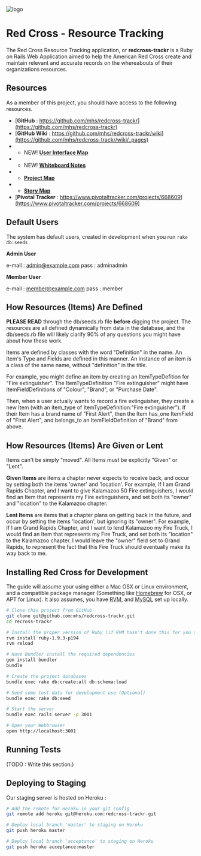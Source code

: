 
![logo](https://github.com/mhs/redcross-trackr/wiki/images/redcross-logo.png)

Red Cross - Resource Tracking
===================================

The Red Cross Resource Tracking application, or **redcross-trackr** is a Ruby on Rails Web Application aimed to help the American Red Cross create and maintain relevant and accurate records on the whereabouts of their organizations resources.

Resources
------------------------------------
As a member of this project, you should have access to the following resources.

+ [**GitHub** : https://github.com/mhs/redcross-trackr](https://github.com/mhs/redcross-trackr)
+ [**GitHub Wiki** : https://github.com/mhs/redcross-trackr/wiki](https://github.com/mhs/redcross-trackr/wiki/_pages)
+ + NEW! [**User Interface Map**](https://github.com/mhs/redcross-trackr/wiki/User-Interface-Map)
+ + NEW! [**Whiteboard Notes**](https://github.com/mhs/redcross-trackr/wiki/Whiteboard-Notes-01)
+ + [**Project Map**](https://github.com/mhs/redcross-trackr/wiki/Project-Map)
+ + [**Story Map**](https://github.com/mhs/redcross-trackr/wiki/Story-Map)
+ [**Pivotal Tracker** : https://www.pivotaltracker.com/projects/668609](https://www.pivotaltracker.com/projects/668609)


Default Users
-----------------------------------
The system has default users, created in development when you run `rake db:seeds`

**Admin User**

e-mail : admin@example.com
pass   : adminadmin

**Member User**

e-mail : member@example.com
pass   : member


How Resources (Items) Are Defined
-----------------------------------
**PLEASE READ** through the db/seeds.rb file **before** digging the project. The resources are all defined dynamically from data in the database, and the db/seeds.rb file will likely clarify 90% of any questions you might have about how these work.

Items are defined by classes with the word "Definition" in the name. An Item's Type and Fields are defined in this manner. An instance of an item is a class of the same name, without "definition" in the title.

For example, you might define an item by creating an ItemTypeDefition for "Fire extinguisher". The ItemTypeDefinition "Fire extinguisher" might have ItemFieldDefinitions of "Colour", "Brand", or "Purchase Date".

Then, when a user actually wants to record a fire extinguisher, they create a new Item (with an item_type of ItemTypeDefinition:"Fire extinguisher"). If their Item has a brand name of "First Alert", then the Item has_one ItemField of "First Alert", and belongs_to an ItemFieldDefinition of "Brand" from above.


How Resources (Items) Are Given or Lent
--------------------------------------
Items can't be simply "moved". All Items must be explicitly "Given" or "Lent".

**Given Items** are items a chapter never expects to receive back, and occur by setting both the items 'owner' and 'location'. For example, If I am Grand Rapids Chapter, and I want to give Kalamazoo 50 Fire extinguishers, I would find an Item that represents my Fire extinguishers, and set both its "owner" and "location" to the Kalamazoo chapter.

**Lent Items** are items that a chapter plans on getting back in the future, and occur by setting the items 'location', but ignoring its "owner". For example, If I am Grand Rapids Chapter, and I want to lend Kalamazoo my Fire Truck, I would find an Item that represents my Fire Truck, and set both its "location" to the Kalamazoo chapter. I would leave the "owner" field set to Grand Rapids, to represent the fact that this Fire Truck should eventually make its way back to me.




Installing Red Cross for Development
-----------------------------------
The guide will assume your using either a Mac OSX or Linux environment, and a compatible package manager (Something like [Homebrew](http://mxcl.github.com/homebrew/) for OSX, or APT for Linux). It also assumes, you have [RVM](https://rvm.io/rvm/install/), and [MySQL](http://dev.mysql.com/doc/refman/5.5/en//installing.html) set up locally.

```bash
# Clone this project from GitHub
git clone git@github.com:mhs/redcross-trackr.git
cd recross-trackr

# Install the proper version of Ruby (if RVM hasn't done this for you already)
rvm install ruby-1.9.3-p194
rvm reload

# Have Bundler install the required dependencies
gem install bundler
bundle

# Create the project databases
bundle exec rake db:create:all db:schema:load

# Seed some test data for development use (Optional)
bundle exec rake db:seed

# Start the server
bundle exec rails server -p 3001

# Open your Webbrowser
open http://localhost:3001
```




Running Tests
-----------------------------------
(TODO : Write this section.)



Deploying to Staging
-----------------------------------
Our staging server is hosted on Heroku :

```bash
# Add the remote for Heroku in your git config
git remote add heroku git@heroku.com:redcross-trackr.git

# Deploy local branch 'master' to staging on Heroku
git push heroku master

# Deploy local branch 'acceptance' to staging on Heroku
git push heroku acceptance:master
```


